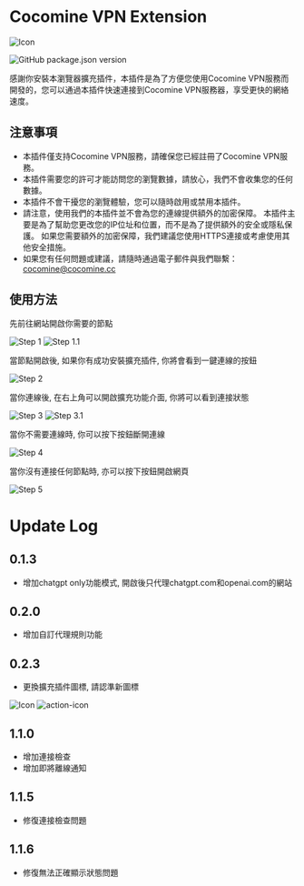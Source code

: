 Cocomine VPN Extension 
===
![Icon](public/icon-192.png)

![GitHub package.json version](https://img.shields.io/github/package-json/v/cocomine/chrome-vpn)

感謝你安裝本瀏覽器擴充插件，本插件是為了方便您使用Cocomine VPN服務而開發的，您可以通過本插件快速連接到Cocomine VPN服務器，享受更快的網絡速度。

注意事項
---
+ 本插件僅支持Cocomine VPN服務，請確保您已經註冊了Cocomine VPN服務。
+ 本插件需要您的許可才能訪問您的瀏覽數據，請放心，我們不會收集您的任何數據。
+ 本插件不會干擾您的瀏覽體驗，您可以隨時啟用或禁用本插件。
+ 請注意，使用我們的本插件並不會為您的連線提供額外的加密保障。 本插件主要是為了幫助您更改您的IP位址和位置，而不是為了提供額外的安全或隱私保護。 如果您需要額外的加密保障，我們建議您使用HTTPS連接或考慮使用其他安全措施。
+ 如果您有任何問題或建議，請隨時通過電子郵件與我們聯繫：[cocomine@cocomine.cc](mailto:cocomine@cocomine.cc)

使用方法
---
先前往網站開啟你需要的節點

![Step 1](/doc/step1.png)
![Step 1.1](/doc/step1.1.png)

當節點開啟後, 如果你有成功安裝擴充插件, 你將會看到一鍵連線的按鈕

![Step 2](/doc/step2.png)

當你連線後, 在右上角可以開啟擴充功能介面, 你將可以看到連接狀態

![Step 3](/doc/step3.png)
![Step 3.1](/doc/step3.1.png)

當你不需要連線時, 你可以按下按鈕斷開連線

![Step 4](/doc/step4.png)

當你沒有連接任何節點時, 亦可以按下按鈕開啟網頁

![Step 5](/doc/step5.png)

Update Log
===

0.1.3
---
+ 增加chatgpt only功能模式, 開啟後只代理chatgpt.com和openai.com的網站

0.2.0
---
+ 增加自訂代理規則功能

0.2.3
---
+ 更換擴充插件圖標, 請認準新圖標

![Icon](public/icon-192.png)
![action-icon](public/action-icon.png)

1.1.0
---
+ 增加連接檢查
+ 增加即將離線通知

1.1.5
---
+ 修復連接檢查問題

1.1.6
---
+ 修復無法正確顯示狀態問題